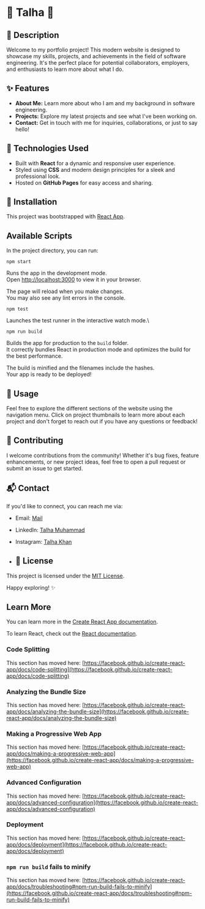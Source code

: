 # 🌟 Talha 🌟

## 📝 Description

Welcome to my portfolio project! This modern website is designed to showcase my skills, projects, and achievements in the field of software engineering. It's the perfect place for potential collaborators, employers, and enthusiasts to learn more about what I do.

## ✨ Features

- **About Me:** Learn more about who I am and my background in software engineering.
- **Projects:** Explore my latest projects and see what I've been working on.
- **Contact:** Get in touch with me for inquiries, collaborations, or just to say hello!

## 🔧 Technologies Used

- Built with **React** for a dynamic and responsive user experience.
- Styled using **CSS** and modern design principles for a sleek and professional look.
- Hosted on **GitHub Pages** for easy access and sharing.

## 🚀 Installation

This project was bootstrapped with [React App](https://github.com/facebook/create-react-app).

## Available Scripts

In the project directory, you can run:

 `npm start`

Runs the app in the development mode.\
Open [http://localhost:3000](http://localhost:3000) to view it in your browser.

The page will reload when you make changes.\
You may also see any lint errors in the console.

 `npm test`

Launches the test runner in the interactive watch mode.\

 `npm run build`

Builds the app for production to the `build` folder.\
It correctly bundles React in production mode and optimizes the build for the best performance.

The build is minified and the filenames include the hashes.\
Your app is ready to be deployed!

## 🎉 Usage

Feel free to explore the different sections of the website using the navigation menu. Click on project thumbnails to learn more about each project and don't forget to reach out if you have any questions or feedback!

## 🤝 Contributing

I welcome contributions from the community! Whether it's bug fixes, feature enhancements, or new project ideas, feel free to open a pull request or submit an issue to get started.

## 📬 Contact

If you'd like to connect, you can reach me via:

- Email: [Mail](mailto:b09230027@student.unimy.edu.my)

- LinkedIn: [Talha Muhammad](https://www.linkedin.com/in/talha1230)
- Instagram: [Talha Khan](https://www.instagram.com/talhakhan.exe/)
- ## 📄 License

This project is licensed under the [MIT License](LICENSE).

Happy exploring! ✨

## Learn More

You can learn more in the [Create React App documentation](https://facebook.github.io/create-react-app/docs/getting-started).

To learn React, check out the [React documentation](https://reactjs.org/).

### Code Splitting

This section has moved here: [https://facebook.github.io/create-react-app/docs/code-splitting](https://facebook.github.io/create-react-app/docs/code-splitting)

### Analyzing the Bundle Size

This section has moved here: [https://facebook.github.io/create-react-app/docs/analyzing-the-bundle-size](https://facebook.github.io/create-react-app/docs/analyzing-the-bundle-size)

### Making a Progressive Web App

This section has moved here: [https://facebook.github.io/create-react-app/docs/making-a-progressive-web-app](https://facebook.github.io/create-react-app/docs/making-a-progressive-web-app)

### Advanced Configuration

This section has moved here: [https://facebook.github.io/create-react-app/docs/advanced-configuration](https://facebook.github.io/create-react-app/docs/advanced-configuration)

### Deployment

This section has moved here: [https://facebook.github.io/create-react-app/docs/deployment](https://facebook.github.io/create-react-app/docs/deployment)

### `npm run build` fails to minify

This section has moved here: [https://facebook.github.io/create-react-app/docs/troubleshooting#npm-run-build-fails-to-minify](https://facebook.github.io/create-react-app/docs/troubleshooting#npm-run-build-fails-to-minify)
